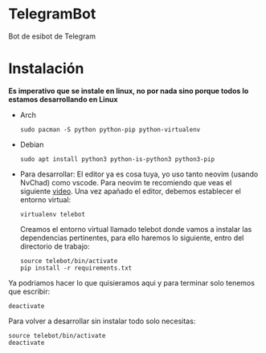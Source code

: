 # TelegramBot
Bot de esibot de Telegram 

# Instalación
**Es imperativo que se instale en linux, no por nada sino porque todos lo estamos desarrollando en Linux**

- Arch
  ```
  sudo pacman -S python python-pip python-virtualenv
  ```
- Debian
  ```
  sudo apt install python3 python-is-python3 python3-pip
  ```
- Para desarrollar:
  El editor ya es cosa tuya, yo uso tanto neovim (usando NvChad) como vscode. Para neovim te recomiendo que veas el siguiente [video](https://www.youtube.com/watch?v=4BnVeOUeZxc).
  Una vez apañado el editor, debemos establecer el entorno virtual:
  ```
  virtualenv telebot
  ```
  Creamos el entorno virtual llamado telebot donde vamos a instalar las dependencias pertinentes, para ello haremos lo siguiente, entro del directorio de trabajo:
  ```
  source telebot/bin/activate
  pip install -r requirements.txt
  ```
Ya podriamos hacer lo que quisieramos aqui y para terminar solo tenemos que escribir:
  ```
  deactivate
  ```

Para volver a desarrollar sin instalar todo solo necesitas: 
  ```
  source telebot/bin/activate
  deactivate
  ```
